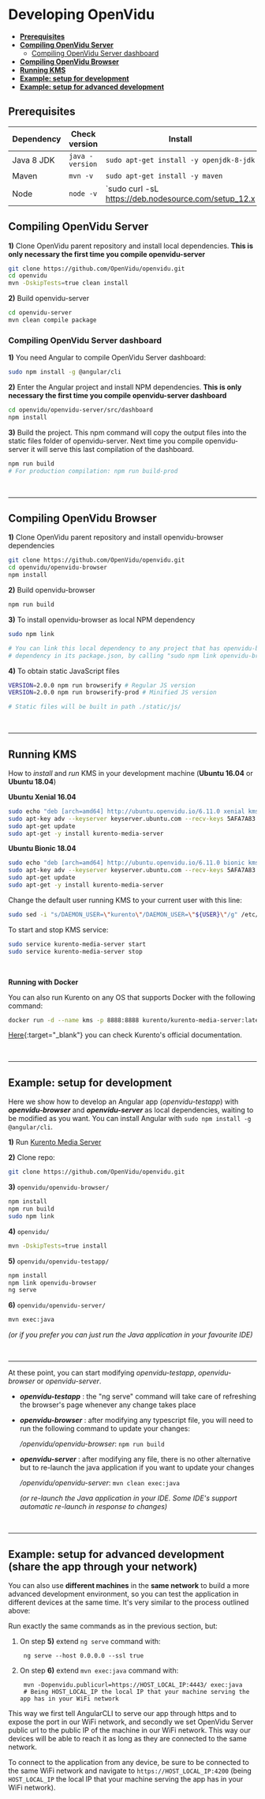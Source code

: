 
Developing OpenVidu
===================

- **[Prerequisites](#prerequisites)**
- **[Compiling OpenVidu Server](#compiling-openvidu-server)**
    - [Compiling OpenVidu Server dashboard](#compiling-openvidu-server-dashboard)
- **[Compiling OpenVidu Browser](#compiling-openvidu-browser)**
- **[Running KMS](#running-kms)**
- **[Example: setup for development](#example-setup-for-development)**
- **[Example: setup for advanced development](#example-setup-for-advanced-development-share-the-app-through-your-network)**

## Prerequisites

| Dependency    | Check version   | Install                                 |
| ------------- | --------------- |---------------------------------------- |
| Java 8 JDK    | `java -version` | `sudo apt-get install -y openjdk-8-jdk` |
| Maven         | `mvn -v`        | `sudo apt-get install -y maven`         |
| Node          | `node -v`       | `sudo curl -sL https://deb.nodesource.com/setup_12.x | sudo bash -`<br>`sudo apt-get install -y nodejs` |

## Compiling OpenVidu Server

**1)** Clone OpenVidu parent repository and install local dependencies. **This is only necessary the first time you compile openvidu-server**

```bash
git clone https://github.com/OpenVidu/openvidu.git
cd openvidu
mvn -DskipTests=true clean install
```

**2)** Build openvidu-server

```bash
cd openvidu-server
mvn clean compile package
```

### Compiling OpenVidu Server dashboard

**1)** You need Angular to compile OpenVidu Server dashboard:

```bash
sudo npm install -g @angular/cli
```

**2)** Enter the Angular project and install NPM dependencies. **This is only necessary the first time you compile openvidu-server dashboard**

```bash
cd openvidu/openvidu-server/src/dashboard
npm install
```

**3)** Build the project. This npm command will copy the output files into the static files folder of openvidu-server. Next time you compile openvidu-server it will serve this last compilation of the dashboard.

```bash
npm run build
# For production compilation: npm run build-prod
```

<br>

---

## Compiling OpenVidu Browser

**1)** Clone OpenVidu parent repository and install openvidu-browser dependencies

```bash
git clone https://github.com/OpenVidu/openvidu.git
cd openvidu/openvidu-browser
npm install
```

**2)** Build openvidu-browser

```bash
npm run build
```

**3)** To install openvidu-browser as local NPM dependency

```bash
sudo npm link

# You can link this local dependency to any project that has openvidu-browser as
# dependency in its package.json, by calling "sudo npm link openvidu-browser"
```

**4)** To obtain static JavaScript files

```bash
VERSION=2.0.0 npm run browserify # Regular JS version
VERSION=2.0.0 npm run browserify-prod # Minified JS version

# Static files will be built in path ./static/js/
```

<br>

---

## Running KMS

How to *install* and *run* KMS in your development machine (**Ubuntu 16.04** or **Ubuntu 18.04**)

**Ubuntu Xenial 16.04**

```bash
sudo echo "deb [arch=amd64] http://ubuntu.openvidu.io/6.11.0 xenial kms6" | sudo tee /etc/apt/sources.list.d/kurento.list
sudo apt-key adv --keyserver keyserver.ubuntu.com --recv-keys 5AFA7A83
sudo apt-get update
sudo apt-get -y install kurento-media-server
```

**Ubuntu Bionic 18.04**

```bash
sudo echo "deb [arch=amd64] http://ubuntu.openvidu.io/6.11.0 bionic kms6" | sudo tee /etc/apt/sources.list.d/kurento.list
sudo apt-key adv --keyserver keyserver.ubuntu.com --recv-keys 5AFA7A83
sudo apt-get update
sudo apt-get -y install kurento-media-server
```

Change the default user running KMS to your current user with this line:

```bash
sudo sed -i "s/DAEMON_USER=\"kurento\"/DAEMON_USER=\"${USER}\"/g" /etc/default/kurento-media-server
```

To start and stop KMS service:

```bash
sudo service kurento-media-server start
sudo service kurento-media-server stop
```

<br>

**Running with Docker**

You can also run Kurento on any OS that supports Docker with the following command:

```bash
docker run -d --name kms -p 8888:8888 kurento/kurento-media-server:latest
```

[Here](http://doc-kurento.readthedocs.io/en/stable/user/installation.html){:target="_blank"} you can check Kurento's official documentation.

<br>

---

## Example: setup for development

Here we show how to develop an Angular app (_openvidu-testapp_) with ***openvidu-browser*** and ***openvidu-server*** as local dependencies, waiting to be modified as you want. You can install Angular with `sudo npm install -g @angular/cli`.

**1)** Run [Kurento Media Server](#running-kms)

**2)** Clone repo:

```bash
git clone https://github.com/OpenVidu/openvidu.git
```

**3)** `openvidu/openvidu-browser/`

```bash
npm install
npm run build
sudo npm link
```

**4)** `openvidu/`

```bash
mvn -DskipTests=true install
```

**5)** `openvidu/openvidu-testapp/`

```bash
npm install
npm link openvidu-browser
ng serve
```

**6)** `openvidu/openvidu-server/`

```bash
mvn exec:java
```

*(or if you prefer you can just run the Java application in your favourite IDE)*

<br>

---

At these point, you can start modifying *openvidu-testapp*, *openvidu-browser* or *openvidu-server*.

 - **_openvidu-testapp_** :  the "ng serve" command will take care of refreshing the browser's page whenever any change takes place

 - **_openvidu-browser_** : after modifying any typescript file, you will need to run the following command to update your changes:

      */openvidu/openvidu-browser*:  `npm run build`

 - **_openvidu-server_** : after modifying any file, there is no other alternative but to re-launch the java application if you want to update your changes

      */openvidu/openvidu-server*: `mvn clean exec:java`

    *(or re-launch the Java application in your IDE. Some IDE's support automatic re-launch in response to changes)*

<br>

---

## Example: setup for advanced development (share the app through your network)

You can also use **different machines** in the **same network** to build a more advanced development environment, so you can test the application in different devices at the same time. It's very similar to the process outlined above:

Run exactly the same commands as in the previous section, but:

1. On step **5)** extend `ng serve` command with:

        ng serve --host 0.0.0.0 --ssl true

2. On step **6)** extend `mvn exec:java` command with:

        mvn -Dopenvidu.publicurl=https://HOST_LOCAL_IP:4443/ exec:java
        # Being HOST_LOCAL_IP the local IP that your machine serving the app has in your WiFi network

This way we first tell AngularCLI to serve our app through https and to expose the port in our WiFi network, and secondly we set OpenVidu Server public url to the public IP of the machine in our WiFi network. This way our devices will be able to reach it as long as they are connected to the same network.

To connect to the application from any device, be sure to be connected to the same WiFi network and navigate to `https://HOST_LOCAL_IP:4200` (being `HOST_LOCAL_IP` the local IP that your machine serving the app has in your WiFi network).
